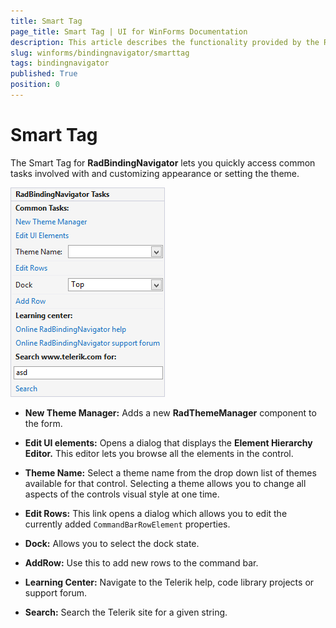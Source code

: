 ```yaml
---
title: Smart Tag
page_title: Smart Tag | UI for WinForms Documentation
description: This article describes the functionality provided by the RadBindingNavigator smart tag.
slug: winforms/bindingnavigator/smarttag
tags: bindingnavigator
published: True
position: 0
---
```


# Smart Tag

The Smart Tag for __RadBindingNavigator__ lets you quickly access common tasks involved with and customizing appearance or setting the theme.

![bindingnavigator-smart-tag001.png](images/bindingnavigator-smart-tag001.png) 

* __New Theme Manager:__ Adds a new __RadThemeManager__ component to the form.

* __Edit UI elements:__ Opens a dialog that displays the __Element Hierarchy Editor.__ This editor lets you browse all the elements in the control.

* __Theme Name:__ Select a theme name from the drop down list of themes available for that control. Selecting a theme allows you to change all aspects of the controls visual style at one time.

* __Edit Rows:__ This link opens a dialog which allows you to edit the currently added `CommandBarRowElement` properties.

* __Dock:__ Allows you to select the dock state.
* __AddRow:__ Use this to add new rows to the command bar.
* __Learning Center:__ Navigate to the Telerik help, code library projects or support forum.

* __Search:__ Search the Telerik site for a given string.
